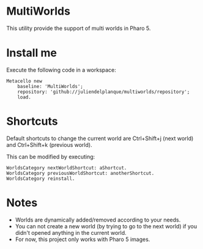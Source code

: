 # MultiWorlds
This utility provide the support of multi worlds in Pharo 5.

# Install me
Execute the following code in a workspace:

~~~
Metacello new
    baseline: 'MultiWorlds';
    repository: 'github://juliendelplanque/multiworlds/repository';
    load.
~~~

# Shortcuts
Default shortcuts to change the current world are Ctrl+Shift+j (next world)
and Ctrl+Shift+k (previous world).

This can be modified by executing:

~~~
WorldsCategory nextWorldShortcut: aShortcut.
WorldsCategory previousWorldShortcut: anotherShortcut.
WorldsCategory reinstall.
~~~

# Notes
- Worlds are dynamically added/removed according to your needs.
- You can not create a new world (by trying to go to the next world)
if you didn't opened anything in the current world.
- For now, this project only works with Pharo 5 images.
